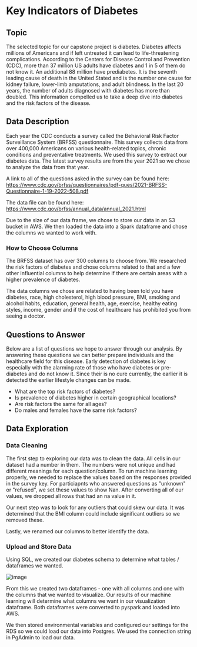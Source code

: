 # Key Indicators of Diabetes

## Topic 
The selected topic for our capstone project is diabetes. Diabetes affects millions of Americans and if left untreated it can lead to life-threatening complications. According to the Centers for Disease Control and Prevention (CDC), more than 37 million US adults have diabetes and 1 in 5 of them do not know it. An additional 88 million have prediabetes. It is the seventh leading cause of death in the United Stated and is the number one cause for kidney failure, lower-limb amputations, and adult blindness. In the last 20 years, the number of adults diagnosed with diabetes has more than doubled. This information compelled us to take a deep dive into diabetes and the risk factors of the disease. 

## Data Description 
Each year the CDC conducts a survey called the Behavioral Risk Factor Surveillance System (BRFSS) questionnaire. This survey collects data from over 400,000 Americans on various health-related topics, chronic conditions and preventative treatments. We used this survey to extract our diabetes data. The latest survey results are from the year 2021 so we chose to analyze the data from that year. 

A link to all of the questions asked in the survey can be found here: https://www.cdc.gov/brfss/questionnaires/pdf-ques/2021-BRFSS-Questionnaire-1-19-2022-508.pdf 

The data file can be found here: https://www.cdc.gov/brfss/annual_data/annual_2021.html

Due to the size of our data frame, we chose to store our data in an S3 bucket in AWS. We then loaded the data into a Spark dataframe and chose the columns we wanted to work with. 

### How to Choose Columns
The BRFSS dataset has over 300 columns to choose from. We researched the risk factors of diabetes and chose columns related to that and a few other influential columns to help determine if there are certain areas with a higher prevalence of diabetes. 

The data columns we chose are related to having been told you have diabetes, race, high cholesterol, high blood pressure, BMI, smoking and alcohol habits, education, general health, age, exercise, healthy eating styles, income, gender and if the cost of healthcare has prohibited you from seeing a doctor. 

## Questions to Answer 
Below are a list of questions we hope to answer through our analysis. By answering these questions we can better prepare individuals and the healthcare field for this disease. Early detection of diabetes is key especially with the alarming rate of those who have diabetes or pre-diabetes and do not know it. Since their is no cure currently, the earlier it is detected the earlier lifestyle changes can be made. 

- What are the top risk factors of diabetes? 
- Is prevalence of diabetes higher in certain geographical locations? 
- Are risk factors the same for all ages?
- Do males and females have the same risk factors? 

## Data Exploration 

### Data Cleaning
The first step to exploring our data was to clean the data. All cells in our dataset had a number in them. The numbers were not unique and had different meanings for each question/column. To run machine learning properly, we needed to replace the values based on the responses provided in the survey key. For particiapnts who answered questions as "unknown" or "refused", we set these values to show Nan. After converting all of our values, we dropped all rows that had an na value in it. 

Our next step was to look for any outliers that could skew our data. It was determined that the BMI column could include significant outliers so we removed these. 

Lastly, we renamed our columns to better identify the data. 

### Upload and Store Data 
Using SQL, we created our diabetes schema to determine what tables / dataframes we wanted. 

![image](https://user-images.githubusercontent.com/117782103/233792933-f24e51d0-3e0a-4037-8671-ff0d98343c4f.png)

From this we created two dataframes - one with all columns and one with the columns that we wanted to visualize. Our results of our machine learning will determine what columns we want in our visualization dataframe. Both dataframes were converted to pyspark and loaded into AWS. 

We then stored environmental variables and configured our settings for the RDS so we could load our data into Postgres. We used the connection string in PgAdmin to load our data.
